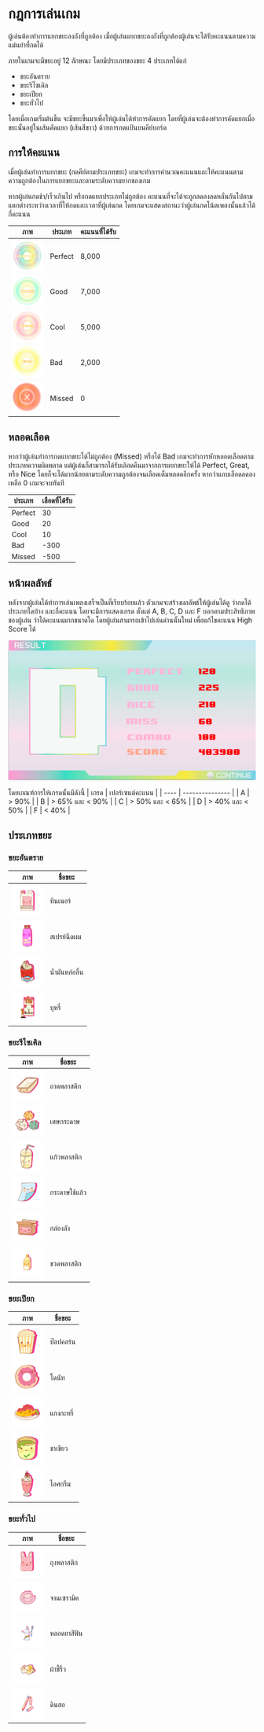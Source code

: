 # กฎการเล่นเกม

ผู้เล่นต้องทำการแยกขยะลงถังที่ถูกต้อง เมื่อผู้เล่นแยกขยะลงถังที่ถูกต้องผู้เล่นจะได้รับคะแนนตามความแม่นยำที่กดได้

ภายในเกมจะมีขยะอยู่ 12 ลักษณะ โดยมีประเภทของขยะ 4 ประเภทได้แก่

-   ขยะอันตราย
-   ขยะรีไซเคิล
-   ขยะเปียก
-   ขยะทั่วไป

โดยเมื่อเกมเริ่มต้นขึ้น จะมีขยะขึ้นมาเพื่อให้ผู้เล่นได้ทำการคัดแยก โดยที่ผู้เล่นจะต้องทำการคัดแยกเมื่อขยะนั้นอยู่ในเส้นคัดแยก (เส้นสีขาว) ด้วยการกดแป้นบนคีย์บอร์ด

## การให้คะแนน

เมื่อผู้เล่นทำการแยกขยะ (กดคีย์ตามประเภทขยะ) เกมจะทำการคำนวณคะแนนและให้คะแนนตามความถูกต้องในการแยกขยะและตามระดับความยากของเกม

หากผู้เล่นกดช้า/เร็วเกินไป หรือกดแยกประเภทไม่ถูกต้อง คะแนนที่จะได้จะถูกลดลงลดหลั่นกันไปตามแตกต่างระหว่างเวลาที่ให้กดและเวลาที่ผู้เล่นกด โดยเกมจะแสดงสถานะว่าผู้เล่นกดโน้ตเพลงนั้นแล้วได้กี่คะแนน

| ภาพ                                                | ประเภท  | คะแนนที่ได้รับ |
| -------------------------------------------------- | ------- | -------------- |
| <img src="./img/score/perfect.png" height="64px"/> | Perfect | 8,000          |
| <img src="./img/score/good.png" height="64px"/>    | Good    | 7,000          |
| <img src="./img/score/cool.png" height="64px"/>    | Cool    | 5,000          |
| <img src="./img/score/bad.png" height="64px"/>     | Bad     | 2,000          |
| <img src="./img/score/missed.png" height="64px"/>  | Missed  | 0              |

## หลอดเลือด

หากว่าผู้เล่นทำการกดแยกขยะได้ไม่ถูกต้อง (Missed) หรือได้ Bad เกมจะทำการหักหลอดเลือดตามประเภทความผิดพลาด
แต่ผู้เล่นก็สามารถได้รับเลิอดคืนมาจากการแยกขยะให้ได้ Perfect, Great, หรือ Nice โดยก็จะได้มากน้อยตามระดับความถูกต้องจนเลือดเต็มหลอดอีกครั้ง
หากว่าแถบเลือดลดลงเหลือ 0 เกมจะจบทันที

| ประเภท  | เลือดที่ได้รับ |
| ------- | -------------- |
| Perfect | 30             |
| Good    | 20             |
| Cool    | 10             |
| Bad     | -300           |
| Missed  | -500           |

## หน้าผลลัพธ์

หลังจากผู้เล่นได้ทำการเล่นเพลงเสร็จเป็นที่เรียบร้อยแล้ว ตัวเกมจะสร้างผลลัพธ์ให้ผู้เล่นได้ดู ว่ากดได้ประเภทใดบ้าง และกี่คะแนน โดยจะมีการแสดงเกรด ตั้งแต่ A, B, C, D และ F บอกตามประสิทธิภาพของผู้เล่น ว่าได้คะแนนมากขนาดใด โดยผู้เล่นสามารถเข้าไปเล่นด่านนั้นใหม่ เพื่อแก้ไขคะแนน High Score ได้

![](./img/Picture3.png)

โดยเกณฑ์การให้เกรดนั้นมีดังนี้
| เกรด | เปอร์เซนต์คะแนน |
| ---- | --------------- |
| A | > 90% |
| B | > 65% และ < 90% |
| C | > 50% และ < 65% |
| D | > 40% และ < 50% |
| F | < 40% |

## ประเภทขยะ

### ขยะอันตราย

| ภาพ                                                      | ชื่อขยะ        |
| -------------------------------------------------------- | -------------- |
| <img src="./img/dangerous/thinner.png" height="64px"/>   | ทินเนอร์       |
| <img src="./img/dangerous/hairspray.png" height="64px"/> | สเปรย์ฉีดผม    |
| <img src="./img/dangerous/lubricant.png" height="64px"/> | น้ำมันหล่อลื่น |
| <img src="./img/dangerous/cigarette.png" height="64px"/> | บุหรี่         |

### ขยะรีไซเคิล

| ภาพ                                                        | ชื่อขยะ       |
| ---------------------------------------------------------- | ------------- |
| <img src="./img/recycle/plasticbox.png" height="64px"/>    | ถาดพลาสติก    |
| <img src="./img/recycle/paperscrap.png" height="64px"/>    | เศษกระดาษ     |
| <img src="./img/recycle/plasticmug.png" height="64px"/>    | แก้วพลาสติก   |
| <img src="./img/recycle/paper.png" height="64px"/>         | กระดาษใช้แล้ว |
| <img src="./img/recycle/cartonbox.png" height="64px"/>     | กล่องลัง      |
| <img src="./img/recycle/plasticbottle.png" height="64px"/> | ขวดพลาสติก    |

### ขยะเปียก

| ภาพ                                               | ชื่อขยะ   |
| ------------------------------------------------- | --------- |
| <img src="./img/wet/popcorn.png" height="64px"/>  | ป๊อปคอร์น |
| <img src="./img/wet/donut.png" height="64px"/>    | โดนัท     |
| <img src="./img/wet/curry.png" height="64px"/>    | แกงกะหรี่ |
| <img src="./img/wet/tea.png" height="64px"/>      | ชาเขียว   |
| <img src="./img/wet/icecream.png" height="64px"/> | ไอศกรีม   |

### ขยะทั่วไป

| ภาพ                                                     | ชื่อขยะ     |
| ------------------------------------------------------- | ----------- |
| <img src="./img/general/plasticbag.png" height="64px"/> | ถุงพลาสติก  |
| <img src="./img/general/ceramic.png" height="64px"/>    | จานเซรามิค  |
| <img src="./img/general/toothpaste.png" height="64px"/> | หลอดยาสีฟัน |
| <img src="./img/general/rag.png" height="64px"/>        | ผ้าขี้ริ้ว  |
| <img src="./img/general/pencil.png" height="64px"/>     | ดินสอ       |
